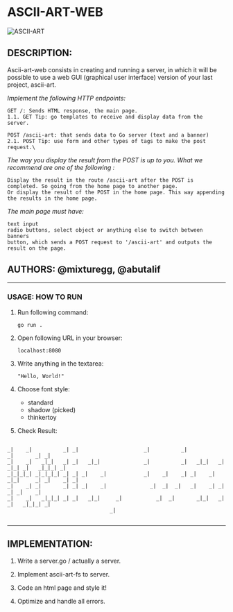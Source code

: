 # **ASCII-ART-WEB** #

![ASCII-ART](https://raw.githubusercontent.com/dawsonbooth/ascii-art/master/logo.png)

## **DESCRIPTION:** ##

Ascii-art-web consists in creating and running a server, in which it will be possible to use a web GUI (graphical user interface) version of your last project, ascii-art.

*Implement the following HTTP endpoints:*

    GET /: Sends HTML response, the main page.
    1.1. GET Tip: go templates to receive and display data from the server.

    POST /ascii-art: that sends data to Go server (text and a banner)
    2.1. POST Tip: use form and other types of tags to make the post request.\

*The way you display the result from the POST is up to you. What we recommend are one of the following :*

    Display the result in the route /ascii-art after the POST is completed. So going from the home page to another page.
    Or display the result of the POST in the home page. This way appending the results in the home page.

*The main page must have:*

    text input
    radio buttons, select object or anything else to switch between banners
    button, which sends a POST request to '/ascii-art' and outputs the result on the page.


## **AUTHORS:** @mixturegg, @abutalif ##
---
### **USAGE:** HOW TO RUN ###

1. Run following command:

    ```go run .```

2. Open following URL in your browser:

    ```localhost:8080```

3. Write anything in the textarea:

    ```"Hello, World!"```

4. Choose font style:

    - standard
    - shadow (picked)
    - thinkertoy


5. Check Result:

```
                                                                                            
_|    _|          _| _|                     _|          _|                   _|       _| _| 
_|    _|   _|_|   _| _|   _|_|              _|          _|   _|_|   _|  _|_| _|   _|_|_| _| 
_|_|_|_| _|_|_|_| _| _| _|    _|            _|    _|    _| _|    _| _|_|     _| _|    _| _| 
_|    _| _|       _| _| _|    _|              _|  _|  _|   _|    _| _|       _| _|    _|    
_|    _|   _|_|_| _| _|   _|_|     _|           _|  _|       _|_|   _|       _|   _|_|_| _| 
                                 _|                                                         
                                                                                            
```

---

## **IMPLEMENTATION:** ##

1. Write a server.go / actually a server.

2. Implement ascii-art-fs to server. 

3. Code an html page and style it!

4. Optimize and handle all errors.